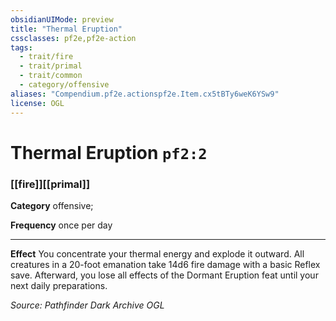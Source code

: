 ```yaml
---
obsidianUIMode: preview
title: "Thermal Eruption"
cssclasses: pf2e,pf2e-action
tags:
  - trait/fire
  - trait/primal
  - trait/common
  - category/offensive
aliases: "Compendium.pf2e.actionspf2e.Item.cx5tBTy6weK6YSw9"
license: OGL
---
```

# Thermal Eruption `pf2:2`

### [[fire]][[primal]]

**Category** offensive; 




**Frequency** once per day

* * *

**Effect** You concentrate your thermal energy and explode it outward. All creatures in a 20-foot emanation take 14d6 fire damage with a basic Reflex save. Afterward, you lose all effects of the Dormant Eruption feat until your next daily preparations.

*Source: Pathfinder Dark Archive*
*OGL*